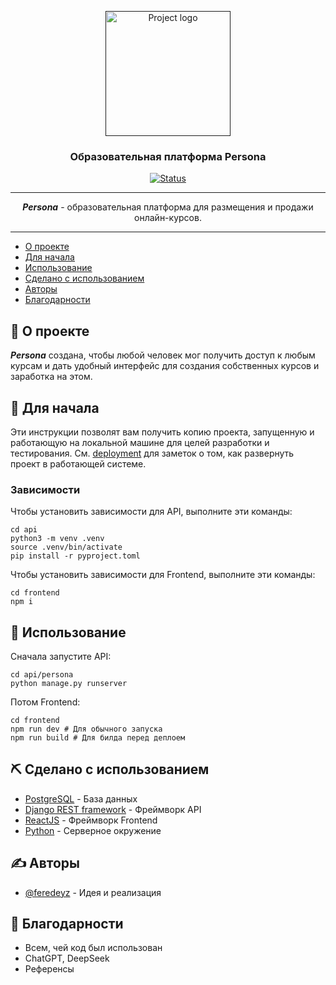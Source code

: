 <p align="center">
  <a href="" rel="noopener">
 <img width=200px height=200px src="https://i.imgur.com/6wj0hh6.jpg" alt="Project logo"></a>
</p>

<h3 align="center">Образовательная платформа Persona</h3>

<div align="center">

[![Status](https://img.shields.io/badge/status-build-success.svg)]()

</div>

---

<p align="center">
<b><i>Persona</i></b> - образовательная платформа для размещения и продажи онлайн-курсов.
    <br> 
</p>

---

- [О проекте](#about)
- [Для начала](#getting_started)
- [Использование](#usage)
- [Сделано с использованием](#built_using)
- [Авторы](#authors)
- [Благодарности](#acknowledgement)

## 🧐 О проекте <a name = "about"></a>

***Persona*** создана, чтобы любой человек мог получить доступ к любым курсам и дать удобный интерфейс для создания собственных курсов и заработка на этом.

## 🏁 Для начала <a name = "getting_started"></a>

Эти инструкции позволят вам получить копию проекта, запущенную и работающую на локальной машине для целей разработки и тестирования. См. [deployment](#deployment) для заметок о том, как развернуть проект в работающей системе.

### Зависимости

Чтобы установить зависимости для API, выполните эти команды:

```
cd api
python3 -m venv .venv
source .venv/bin/activate
pip install -r pyproject.toml
```

Чтобы установить зависимости для Frontend, выполните эти команды:
```
cd frontend
npm i
```

## 🎈 Использование <a name="usage"></a>

Сначала запустите API:
```
cd api/persona
python manage.py runserver
```

Потом Frontend:
```
cd frontend
npm run dev # Для обычного запуска
npm run build # Для билда перед деплоем
```

## ⛏️ Сделано с использованием <a name = "built_using"></a>

- [PostgreSQL](https://www.postgresql.org/) - База данных
- [Django REST framework](https://www.django-rest-framework.org/) - Фреймворк API
- [ReactJS](https://react.dev/) - Фреймворк Frontend
- [Python](https://python.org/) - Серверное окружение

## ✍️ Авторы <a name = "authors"></a>

- [@feredeyz](https://github.com/feredeyz) - Идея и реализация

## 🎉 Благодарности <a name = "acknowledgement"></a>

- Всем, чей код был использован
- ChatGPT, DeepSeek
- Референсы